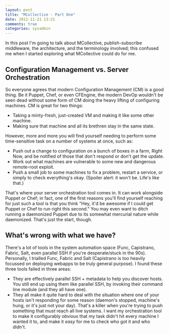 ```yaml
---
layout: post
title: "MCollective - Part One"
date: 2012-11-21 13:21
comments: true
categories: sysadmin
---
```


In this post I'm going to talk about MCollective, publish-subscribe middleware, the architecture, and the terminology involved; this confused me when I started exploring what MCollective could do for me.

## Configuration Management vs. Server Orchestration

So everyone agrees that modern Configuration Management (CM) is a good thing. Be it Puppet, Chef, or even CFEngine, the modern DevOp wouldn't be seen dead without some form of CM doing the heavy lifting of configuring machines. CM is great for two things:

* Taking a minty-fresh, just-created VM and making it like some other machine.
* Making sure that machine and all its brethren stay in the same state.

However, more and more you will find yourself needing to perform some time-sensitive task on a number of systems at once, such as:

* Push out a change to configuration on a bunch of boxes in a farm, Right Now, and be notified of those that don't respond or don't get the update.
* Work out what machines are vulnerable to some new and dangerous remote-root exploit.
* Push a small job to some machines to fix a problem, restart a service, or simply to check everything's okay. (Spoiler alert: it won't be. Life's like that.)

That's where your server orchestration tool comes in. It can work alongside Puppet or Chef; in fact, one of the first reasons you'll find yourself reaching for just such a tool is that you think "Hey, it'd be awesome if I could get Puppet or Chef to run right this second." You may even want to ditch running a daemonized Puppet due to its somewhat mercurial nature while daemonized. That's just the start, though.

## What's wrong with what we have?

There's a lot of tools in the system automation space (Func, Capistrano, Fabric, Salt, even parallel SSH if you're desperate/stuck in the 90s). Personally, I trialled Func, Fabric and Salt (Capistrano is too heavily focussed on deploying webapps to be truly general purpose). I found these three tools failed in three areas:

* They are effectively parallel SSH + metadata to help you discover hosts. You still end up using them like parallel SSH, by invoking their command line module (and they all have one).
* They all make it quite hard to deal with the situation where one of your hosts isn't responding for some reason (daemon's stopped, machine's hung, or it's just not your day). That's a killer when you're trying to push something that *must* reach all live systems. I want my orchestration tool to make it configurably *obvious* that my task didn't hit every machine I wanted it to, and make it *easy* for me to check who got it and who didn't.
